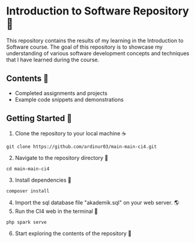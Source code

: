 # Introduction to Software Repository 🚀

This repository contains the results of my learning in the Introduction to Software course. The goal of this repository is to showcase my understanding of various software development concepts and techniques that I have learned during the course.

## Contents 📌
- Completed assignments and projects
- Example code snippets and demonstrations

## Getting Started 📃
1. Clone the repository to your local machine ☕
```
git clone https://github.com/ardinur03/main-main-ci4.git
````
2. Navigate to the repository directory 🌠
```
cd main-main-ci4
```
3. Install dependencies 🚛
```
composer install
```
4. Import the sql database file "akademik.sql" on your web server. 🌎
5. Run the CI4 web in the terminal 🚀
```
php spark serve
```
6. Start exploring the contents of the repository 🙌
